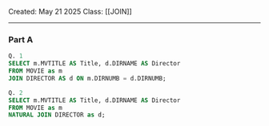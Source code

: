 Created: May 21 2025
Class: [[JOIN]] 
- - -
### Part A
``` sql
Q. 1
SELECT m.MVTITLE AS Title, d.DIRNAME AS Director
FROM MOVIE as m
JOIN DIRECTOR AS d ON m.DIRNUMB = d.DIRNUMB;

Q. 2
SELECT m.MVTITLE AS Title, d.DIRNAME AS Director
FROM MOVIE as m
NATURAL JOIN DIRECTOR as d;

```
